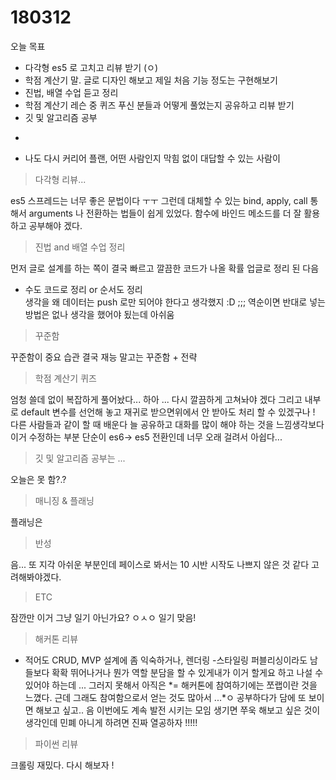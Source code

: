 # 180312

오늘 목표

* 다각형 es5 로 고치고 리뷰 받기 (ㅇ)
* 학점 계산기 말. 글로 디자인 해보고 제일 처음 기능 정도는 구현해보기
* 진법, 배열 수업 듣고 정리
* 학점 계산기 레슨 중 퀴즈 푸신 분들과 어떻게 풀었는지 공유하고 리뷰 받기
* 깃 및 알고리즘 공부

-

* 나도 다시 커리어 플랜, 어떤 사람인지 막힘 없이 대답할 수 있는 사람이

> 다각형 리뷰...

es5 스프레드는 너무 좋은 문법이다 ㅜㅜ 그런데 대체할 수 있는 bind, apply, call 통해서 arguments 나 전환하는 법들이 쉽게 있었다.
함수에 바인드 메소드를 더 잘 활용하고 공부해야 겠다.

> 진법 and 배열 수업 정리

먼저 글로 설계를 하는 쪽이 결국 빠르고 깔끔한 코드가 나올 확률 업글로 정리 된 다음

* 수도 코드로 정리 or 순서도 정리  
  생각을 왜 데이터는 push 로만 되어야 한다고 생각했지 :D ;;; 역순이면 반대로 넣는 방법은 없나 생각을 했어야 됬는데 아쉬움

> 꾸준함

꾸준함이 중요 습관 결국 재능 말고는 꾸준함 + 전략

> 학점 계산기 퀴즈

엄청 쓸데 없이 복잡하게 풀어놨다... 하아 ... 다시 깔끔하게 고쳐놔야 겠다 그리고 내부로 default 변수를 선언해 놓고 재귀로 받으면위에서 안 받아도 처리 할 수 있겠구나 ! 다른 사람들과 같이 할 때 배운다 늘 공유하고 대화를 많이 해야 하는 것을 느낌생각보다 이거 수정하는 부분 단순이 es6-> es5 전환인데 너무 오래 걸려서 아쉽다...

> 깃 및 알고리즘 공부는 ...

오늘은 못 함?.?

> 매니징 & 플래닝

플래닝은

> 반성

음... 또 지각 아쉬운 부분인데 페이스로 봐서는 10 시반 시작도 나쁘지 않은 것 같다 고려해봐야겠다.

> ETC

잠깐만 이거 그냥 일기 아닌가요? ㅇㅅㅇ 일기 맞음!

> 해커톤 리뷰

* 적어도 CRUD, MVP 설계에 좀 익숙하거나, 렌더링 -스타일링 퍼블리싱이라도 남들보다 확확 뛰어나거나 뭔가 역할 분담을 할 수 있게내가 이거 할게요 하고 나설 수 있어야 하는데 ... 그러지 못해서 아직은 *= 해커톤에 참여하기에는 쪼랩이란 것을 느꼈다.
  근데 그래도 참여함으로서 얻는 것도 많아서 ...*ㅇ 공부하다가 담에 또 보이면 해보고 싶고.. 음 이번에도 계속 발전 시키는 모임 생기면 쭈욱 해보고 싶은 것이 생각인데 민폐 아니게 하려면 진짜 열공하자 !!!!!

> 파이썬 리뷰

크롤링 재밌다.
다시 해보자 !
